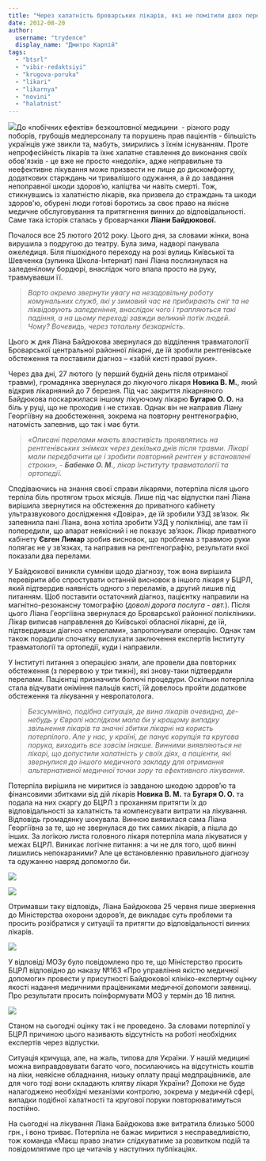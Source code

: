 ```yaml
---
title: "Через халатність броварських лікарів, які не помітили двох переломів, жінка три місяці терпіла біль"
date: 2012-08-20
author: 
  username: "trydence"
  display_name: "Дмитро Карпій"
tags: 
  - "btsrl"
  - "vibir-redaktsiyi"
  - "krugova-poruka"
  - "likari"
  - "likarnya"
  - "novini"
  - "halatnist"
---
```


[![](https://mpz.brovary.org/wp-content/uploads/2012/08/halatnist.jpg)](https://mpz.brovary.org/wp-content/uploads/2012/08/halatnist.jpg)До «побічних ефектів» безкоштовної медицини  - різного роду поборів, грубощів медперсоналу та порушень прав пацієнтів - більшість українців уже звикли та, мабуть, змирились з їхнім існуванням. Проте непрофесійність лікарів та їхнє халатне ставлення до виконання своїх обов'язків - це вже не просто «недолік», адже неправильне та неефективне лікування може призвести не лише до дискомфорту, додаткових старждань чи тривалішого одужання, а й до завдання непоправної шкоди здоров’ю, каліцтва чи навіть смерті. Тож, стикнувшись із халатністю лікарів, яка призвела до страждань та шкоди здоров'ю, обурені люди готові боротись за своє право на якісне медичне обслуговування та притягнення винних до відповідальності. Саме така історія сталась у броварчанки **Ліани Байдюкової.**

Почалося все 25 лютого 2012 року. Цього дня, за словами жінки, вона вирушила з подругою до театру. Була зима, надворі панувала ожеледиця. Біля пішохідного переходу на розі вулиць Київської та Шевченка (зупинка Школа-Інтернат) пані Ліана послизнулася на заледенілому бордюрі, внаслідок чого впала просто на руку, травмувавши її.

> _Варто окремо звернути увагу на незадовільну роботу комунальних служб, які у зимовий час не прибирають сніг та не ліквідовують заледеніння, внаслідок чого і трапляються такі падіння, а на цьому переході завжди великий потік людей. Чому? Вочевидь, через тотальну безкарність._

Цього ж дня Ліана Байдюкова звернулася до відділення травматології Броварської центральної районної лікарні, де їй зробили рентгенівське обстеження та поставили діагноз – «забій кисті правої руки».

Через два дні, 27 лютого (у перший будній день після отриманої травми), громадянка звернулася до лікуючого лікаря **Новика В. М.**, який відкрив лікарняний до 7 березня. Під час закриття лікарняного Байдюкова поскаржилася іншому лікуючому лікарю **Бугарю О. О.** на біль у руці, що не проходив і не стихав. Однак він не направив Ліану Георгіївну на дообстеження, зокрема на повторну рентгенографію, натомість запевнив, що так і має бути.

> _«Описані перелами мають властивість проявлятись на рентгенівських знімках через декілька днів після травми. Лікарі мали передбачити це і зробити повторний рентген у встановлені строки», - **Бабенко О. М.**, лікар Інституту травматології та ортопедії._

Сподіваючись на знання своєї справи лікарями, потерпіла після цього терпіла біль протягом трьох місяців. Лише під час відпустки пані Ліана вирішила звернутися на обстеження до приватного кабінету ультразвукового дослідження «Довіра», де їй зробили УЗД зв’язок. Як запевнила пані Ліана, вона хотіла зробити УЗД у поліклініці, але там її попередили, що апарат неякісний і не показує зв’язок. Лікар приватного кабінету **Євген Лимар** зробив висновок, що проблема з травмою руки полягає не у зв’язках, та направив на рентгенографію, результати якої показали два перелами.

У Байдюкової виникли сумніви щодо діагнозу, тож вона вирішила перевірити або спростувати останній висновок в іншого лікаря у БЦРЛ, який підтвердив наявність одного з переламів, а другий лишив під питанням. Щоб поставити остаточний діагноз, пацієнтку направили на магнітно-резонансну томографію (_доволі дорога послуга - авт._). Після цього Ліана Георгіївна звернулася до Броварської районної полікліники. Лікар виписав направлення до Київської обласної лікарні, де їй, підтвердивши діагноз «перелами», запропонували операцію. Однак там також порадили спочатку вислухати заключення експертів Інституту травматології та ортопедії, куди і направили.

У Інституті питання з операцією зняли, але провели два повторних обстеження (з перервою у три тижні), які знову-таки підтвердили перелами. Пацієнтці призначили болючі процедури. Оскільки потерпіла стала відчувати оніміння пальців кисті, їй довелось пройти додаткове обстеження та лікування у невропатолога.

> _Безсумнівно, подібна ситуація, де вина лікарів очевидна, де-небудь у Європі наслідком мала би у кращому випадку звільнення лікарів та значні збитки лікарні на користь потерпілого. Але у нас, у країні, де панує корупція та кругова порука, виходить все зовсім інакше. Винними виявляються не лікарі, що допустили халатність у своїх діях, а пацієнти, які звернулися до іншого медичного закладу для отримання альтернативної медичної точки зору та ефективного лікування._

Потерпіла вирішила не миритися із завданою шкодою здоров’ю та фінансовими збитками від дій лікарів **Новика В. М.** та **Бугаря О. О.** та подала на них скаргу до БЦРЛ з проханням притягти їх до відповідальності за халатність та компенсувати витрати на лікування. Відповідь громадянку шокувала. Винною виявилася сама Ліана Георгіївна за те, що не звернулася до тих самих лікарів, а пішла до інших. За логікою листа головного лікаря потерпіла мала лікуватися у межах БЦРЛ. Виникає логічне питання: а чи не для того, щоб винні лишились непокараними? Але це встановленню правильного діагнозу та одужанню навряд допомогло би.

[![](https://mpz.brovary.org/wp-content/uploads/2012/08/2012.06.01-Skarga_1.jpg)](https://mpz.brovary.org/wp-content/uploads/2012/08/2012.06.01-Skarga_1.jpg)

[![](https://mpz.brovary.org/wp-content/uploads/2012/08/2012.06.15-Vidpovid-BTSRL_1.jpg)](https://mpz.brovary.org/wp-content/uploads/2012/08/2012.06.15-Vidpovid-BTSRL_1.jpg)

Отримавши таку відповідь, Ліана Байдюкова 25 червня пише звернення до Міністерства охорони здоров’я, де викладає суть проблеми та просить розібратися у ситуації та притягти до відповідальності винних лікарів.

[![](https://mpz.brovary.org/wp-content/uploads/2012/08/2012.06.25-Zvernennya-do-MOZ_1.jpg)](https://mpz.brovary.org/wp-content/uploads/2012/08/2012.06.25-Zvernennya-do-MOZ_1.jpg)

У відповіді МОЗу було повідомлено про те, що Міністерство просить БЦРЛ відповідно до наказу №163 «Про управління якістю медичної допомоги» провести у присутності Байдюкової клініко-експертну оцінку якості надання медичними працівниками медичної допомоги заявниці. Про результати просить поінформувати МОЗ у термін до 18 липня.

[![](https://mpz.brovary.org/wp-content/uploads/2012/08/2012.07.09-Vidpovid-MOZ_1.jpg)](https://mpz.brovary.org/wp-content/uploads/2012/08/2012.07.09-Vidpovid-MOZ_1.jpg)

Станом на сьогодні оцінку так і не проведено. За словами потерпілої у БЦРЛ причиною цього називають відсутність на роботі необхідних експертів через відпустки.

Ситуація кричуща, але, на жаль, типова для України. У нашій медицині можна виправдовувати багато чого, посилаючись на відсутність коштів на ліки, неякісне обладнання, низьку оплату праці медпрацівників, але для чого тоді вони складають клятву лікаря України? Допоки не буде налагоджено необхідні механізми контролю, зокрема у медичній сфері, випадки подібної халатності та кругової поруки повторюватимуться постійно.

На сьогодні на лікування Ліана Байдюкова вже витратила близько 5000 грн., і воно триває. Потерпіла не бажає миритися з несправедливістю, тож команда «Маєш право знати» слідкуватиме за розвитком подій та повідомлятиме про це читачів у наступних публікаціях.

